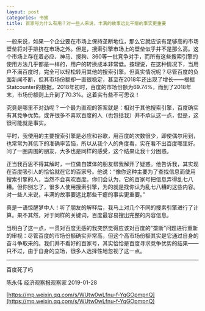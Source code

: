 ```yaml
---
layout: post
categories: 书摘
title: 百家号为什么有用？对一些人来说，丰满的故事远比干瘪的事实更重要
---
```


一般来说，如果一个企业要在市场上保持垄断地位，那么它就应该有足够高的市场壁垒将对手排挤在市场之外。但是，搜索引擎市场上的壁垒似乎并不是那么高。这个市场上存在着必应、神马、搜狗、360等一批竞争对手，而所有这些搜索引擎的使用方法几乎都是一样的，用户的转换成本非常低。按理说，在这种情况下，当用户不满百度时，完全可以轻松转用其他的搜索引擎。但真实情况呢？尽管百度的负面新闻不断，但其市场份额却一直很稳定，甚至在2018年还出现了增长——根据Statcounter的数据，2018年初时，百度的市场份额为69.74%，而到了2018年末，市场份额则上升到了70.3%。这着实有些不可思议！

究竟是哪里不对劲呢？一个最为直观的答案就是：相对于其他搜索引擎，百度确实有其竞争优势。或许很多不喜欢百度的人（也包括我）并不承认这一点，但是，这很可能就是事实。

平时，我使用的主要搜索引擎是必应和谷歌，用百度的次数很少，即使偶尔用到，也常常为其低下的准确率苦恼，所以从我个人的角度看，实在看不出百度哪里好。问了一圈周围的朋友，大多也是同样的感受，这个结果让我十分困惑。

正当我百思不得其解时，一位做自媒体的朋友帮我解开了疑惑。他告诉我，其实现在百度吸引人的恰恰就在它的百家号。他说：“像你这种主要为了查找信息而使用搜索引擎的人，当然不会喜欢百度。你们会认为，它的百家号把信息弄得乱七八糟。但你别忘了，很多人使用搜索引擎，为的就是找你认为乱七八糟的这些内容。对一些人来说，丰满的故事要远比那些干瘪的事实更重要。”

真是一语惊醒梦中人！听了朋友的解释后，我马上对几个不同的搜索引擎进行了计算。果不其然，对于同样的关键词，百度最容易搜出完整的内容信息。

当明白了这一点，一贯对百度无感的我突然觉得应该对百度的“垄断”问题进行重新的审视：尽管百度的市场份额确实非常高，但这个高市场份额其实是它通过自身的奋斗争取来的。我们并不看好的百家号，其实恰恰是百度寻求竞争优势的结果——只不过，由于自身的立场，很多人选择性地忽视了这一点。

---

百度死了吗

陈永伟  经济观察报观察家  2019-01-28

[https://mp.weixin.qq.com/s/WUtw0wLfnu-f-YqGOpmpnQ](https://mp.weixin.qq.com/s/WUtw0wLfnu-f-YqGOpmpnQ)
